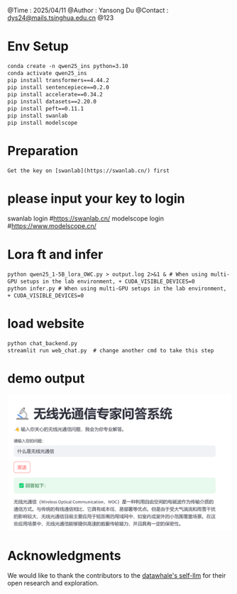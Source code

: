 @Time    :   2025/04/11
@Author  :   Yansong Du 
@Contact :   dys24@mails.tsinghua.edu.cn
@123

# Env Setup
```
conda create -n qwen25_ins python=3.10
conda activate qwen25_ins
pip install transformers==4.44.2
pip install sentencepiece==0.2.0
pip install accelerate==0.34.2
pip install datasets==2.20.0
pip install peft==0.11.1
pip install swanlab
pip install modelscope
```

# Preparation
```
Get the key on [swanlab](https://swanlab.cn/) first
```
# please input your key to login
swanlab login #https://swanlab.cn/
modelscope login #https://www.modelscope.cn/

# Lora ft and infer
```
python qwen25_1-5B_lora_OWC.py > output.log 2>&1 & # When using multi-GPU setups in the lab environment, + CUDA_VISIBLE_DEVICES=0
python infer.py # When using multi-GPU setups in the lab environment, + CUDA_VISIBLE_DEVICES=0
```
# load website
```
python chat_backend.py
streamlit run web_chat.py  # change another cmd to take this step
```

# demo output

![demooutput](./assets/demo_output.png)

# Acknowledgments
We would like to thank the contributors to the [datawhale's self-llm](https://github.com/datawhalechina/self-llm) for their open research and exploration.